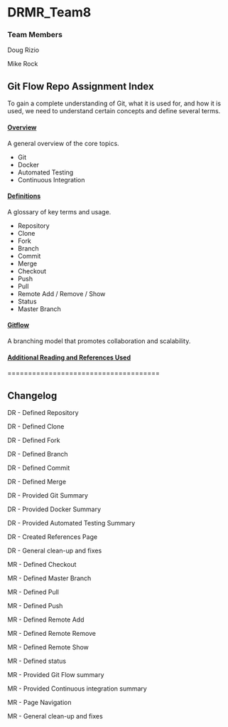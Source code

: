 # DRMR_Team8 

### Team Members

Doug Rizio

Mike Rock



## Git Flow Repo Assignment Index 

To gain a complete understanding of Git, what it is used for, and how it is used, we need to understand certain concepts and define several terms.


#### [Overview](Section_1_overview.md)

A general overview of the core topics.
- Git
- Docker
- Automated Testing
- Continuous Integration


#### [Definitions](/definitions.md)
A glossary of key terms and usage.
- Repository
- Clone
- Fork
- Branch
- Commit
- Merge
- Checkout
- Push
- Pull 
- Remote Add / Remove / Show
- Status
- Master Branch


#### [Gitflow](/gitflow.md)
A branching model that promotes collaboration and scalability. 


#### [Additional Reading and References Used](/references.md)

=====================================
## Changelog

DR - Defined Repository

DR - Defined Clone

DR - Defined Fork

DR - Defined Branch

DR - Defined Commit

DR - Defined Merge

DR - Provided Git Summary

DR - Provided Docker Summary

DR - Provided Automated Testing Summary

DR - Created References Page

DR - General clean-up and fixes

MR - Defined Checkout

MR - Defined Master Branch

MR - Defined Pull

MR - Defined Push

MR - Defined Remote Add

MR - Defined Remote Remove

MR - Defined Remote Show

MR - Defined status

MR - Provided Git Flow summary

MR - Provided Continuous integration summary

MR - Page Navigation

MR - General clean-up and fixes

